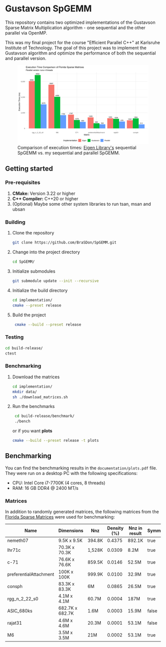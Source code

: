 # Gustavson SpGEMM
This repository contains two optimized implementations of the Gustavson Sparse Matrix Multiplication algorithm - one sequential and the other parallel via OpenMP.

This was my final project for the course "Efficient Parallel C++" at Karlsruhe Institute of Technology.
The goal of this project was to implement the Gustavson algorithm and optimize the performance of both the sequential and parallel version.

<figure>
  <img src="documentation/performance.png" alt="Performance Plot">
  <figcaption>
    Comparison of execution times: <a href="https://eigen.tuxfamily.org">Eigen Library's</a> sequential SpGEMM vs. my sequential and parallel SpGEMM.
  </figcaption>
</figure>

## Getting started
### Pre-requisites
1. **CMake:** Version 3.22 or higher
2. **C++ Compiler:** C++20 or higher
3. (Optional) Maybe some other system libraries to run tsan, msan and ubsan

### Building
1. Clone the repository
    ```sh
    git clone https://github.com/BraSDon/SpGEMM.git
    ```
2. Change into the project directory
    ```sh
    cd SpGEMM/
    ```
3. Initialize submodules
    ```sh
    git submodule update --init --recursive
    ```
4. Initialize the build directory
    ```sh
    cd implementation/
    cmake --preset release
    ```
5. Build the project
   ```sh
    cmake --build --preset release
    ```

### Testing
```sh
cd build-release/
ctest
```

### Benchmarking
1. Download the matrices
    ```sh
    cd implementation/
    mkdir data/
    sh ./download_matrices.sh
    ```
2. Run the benchmarks
   ```sh
    cd build-release/benchmark/
    ./bench
    ```
   or if you want **plots**
    ```sh
    cmake --build --preset release -t plots
    ```

## Benchmarking
You can find the benchmarking results in the `documentation/plots.pdf` file. They were run on a desktop PC with the following specifications:
- CPU: Intel Core i7-7700K (4 cores, 8 threads)
- RAM: 16 GB DDR4 @ 2400 MT/s

### Matrices
In addition to randomly generated matrices, the following matrices from the [Florida Sparse Matrices](http://sparse.tamu.edu/) were used for benchmarking:

| Name                      | Dimensions       |    Nnz    | Density (%) | Nnz in result | Symmetric | Binary |
|---------------------------|------------------|-----------|-------------|---------------|-----------|--------|
| nemeth07                  | 9.5K x 9.5K      |   394.8K |    0.4375   |      892.1K   |   true    | false  |
| lhr71c                    | 70.3K x 70.3K    |   1,528K |    0.0309   |        8.2M   |   true    | false  |
| c-71                      | 76.6K x 76.6K    |   859.5K |    0.0146   |       52.5M   |   true    | false  |
| preferentialAttachment    | 100K x 100K      |   999.9K |    0.0100   |       32.9M   |   true    |  true  |
| consph                    | 83.3K x 83.3K    |       6M |    0.0865   |       26.5M   |   true    | false  |
| rgg_n_2_22_s0             | 4.1M x 4.1M      |    60.7M |    0.0004   |      187M     |   true    |  true  |
| ASIC_680ks                | 682.7K x 682.7K  |     1.6M |    0.0003   |       15.9M   |  false    | false  |
| rajat31                   | 4.6M x 4.6M      |    20.3M |    0.0001   |       53.1M   |  false    | false  |
| M6                        | 3.5M x 3.5M      |      21M |    0.0002   |       53.1M   |   true    |  true  |
